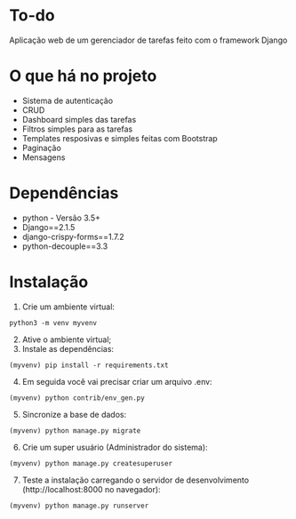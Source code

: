 # To-do
Aplicação web de um gerenciador de tarefas feito com o framework Django

# O que há no projeto
- Sistema de autenticação
- CRUD
- Dashboard simples das tarefas
- Filtros simples para as tarefas
- Templates resposivas e simples feitas com Bootstrap
- Paginação
- Mensagens

# Dependências
- python - Versão 3.5+
- Django==2.1.5
- django-crispy-forms==1.7.2
- python-decouple==3.3

# Instalação
1. Crie um ambiente virtual:
```
python3 -m venv myvenv
```
2. Ative o ambiente virtual;
3. Instale as dependências:
```
(myvenv) pip install -r requirements.txt
```
4. Em seguida você vai precisar criar um arquivo .env:
```
(myvenv) python contrib/env_gen.py
```
5. Sincronize a base de dados:
```
(myvenv) python manage.py migrate
```
6. Crie um super usuário (Administrador do sistema):
```
(myvenv) python manage.py createsuperuser
```
7. Teste a instalação carregando o servidor de desenvolvimento (http://localhost:8000 no navegador):
```
(myvenv) python manage.py runserver
```